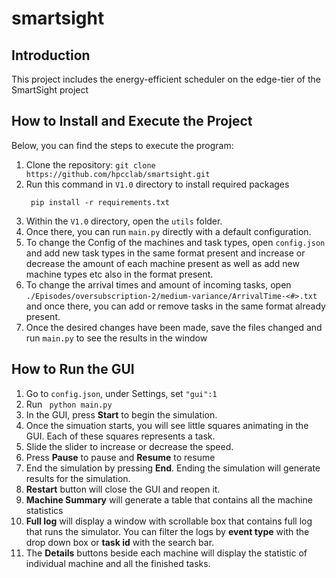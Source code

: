 # smartsight
## Introduction
This project includes the energy-efficient scheduler on the edge-tier of the SmartSight project 
## How to Install and Execute the Project
Below, you can find the steps to execute the program:
1. Clone the repository:
```git clone https://github.com/hpcclab/smartsight.git ```
2. Run this command in ```V1.0``` directory to install required packages
   ```
    pip install -r requirements.txt
    ```
3. Within the ``` V1.0 ``` directory, open the ``` utils ``` folder.
4. Once there, you can run ``` main.py ``` directly with a default configuration.
5. To change the Config of the machines and task types, open ``` config.json ``` and add new task types in the same format present and increase or decrease the amount of each machine present as well as add new machine types etc also in the format present.
6. To change the arrival times and amount of incoming tasks, open ``` ./Episodes/oversubscription-2/medium-variance/ArrivalTime-<#>.txt ``` and once there, you can add or remove tasks in the same format already present.
7. Once the desired changes have been made, save the files changed and run ``` main.py ``` to see the results in the window
## How to Run the GUI
1. Go to ``` config.json ```, under Settings, set ```"gui":1```
2. Run ``` python main.py```
3. In the GUI, press **Start** to begin the simulation.
4. Once the simuation starts, you will see little squares animating in the GUI. Each of these squares represents a task.
5. Slide the slider to increase or decrease the speed.
6. Press **Pause** to pause and **Resume** to resume
7. End the simulation by pressing **End**. Ending the simulation will generate results for the simulation.
8. **Restart** button will close the GUI and reopen it.
9. **Machine Summary** will generate a table that contains all the machine statistics
10. **Full log** will display a window with scrollable box that contains full log that runs the simulator. You can filter the logs by **event type** with the drop down box or **task id** with the search bar. 
11. The **Details** buttons beside each machine will display the statistic of individual machine and all the finished tasks. 